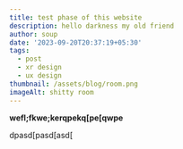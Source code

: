 ```yaml
---
title: test phase of this website
description: hello darkness my old friend
author: soup
date: '2023-09-20T20:37:19+05:30'
tags:
  - post
  - xr design
  - ux design
thumbnail: /assets/blog/room.png
imageAlt: shitty room
---
```

**wefl;fkwe;kerqpekq[pe[qwpe**

dpasd[pasd[asd[
